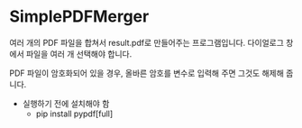 # SimplePDFMerger

여러 개의 PDF 파일을 합쳐서 result.pdf로 만들어주는 프로그램입니다.
다이얼로그 창에서 파일을 여러 개 선택해야 합니다.

PDF 파일이 암호화되어 있을 경우, 올바른 암호를 변수로 입력해 주면 그것도 해제해 줍니다.

* 실행하기 전에 설치해야 함
  - pip install pypdf[full]
